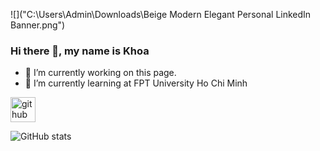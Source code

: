 ![]("C:\Users\Admin\Downloads\Beige Modern Elegant Personal LinkedIn Banner.png")

### Hi there 👋, my name is Khoa



- 🔭 I’m currently working on this page. 
- 🌱 I’m currently learning at FPT University Ho Chi Minh 


[<img src='https://cdn.jsdelivr.net/npm/simple-icons@3.0.1/icons/github.svg' alt='github' height='40'>](https://github.com/ThisIsLAK)  

![GitHub stats](https://github-readme-stats.vercel.app/api?username=ThisIsLAK&show_icons=true)  

